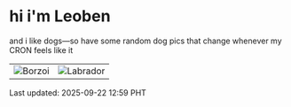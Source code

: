 # hi i'm Leoben

and i like dogs—so have some random dog pics that change whenever my CRON feels like it

|  |  |
|--------|----------|
| ![Borzoi](https://random-dog-vercel.vercel.app/api/random-borzoi?v=1758517161) | ![Labrador](https://random-dog-vercel.vercel.app/api/random-labrador?v=1758517161) |

Last updated: 2025-09-22 12:59 PHT
